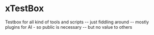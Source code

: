 # xTestBox
Testbox for all kind of tools and scripts -- just fiddling around -- mostly plugins for AI - so public is necessary -- but no value to others
